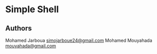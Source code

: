 # Simple Shell
## Authors

Mohamed Jarboua <simojarboue24@gmail.com>
Mohamed Mouyahada <mouyahada@gmail.com>
